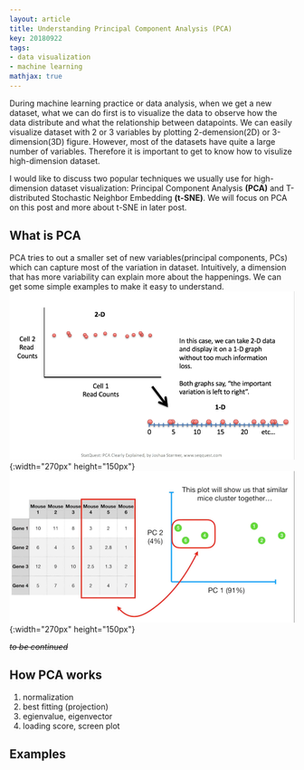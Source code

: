 ```yaml
---
layout: article
title: Understanding Principal Component Analysis (PCA) 
key: 20180922
tags:
- data visualization
- machine learning
mathjax: true
---
```

During machine learning practice or data analysis, when we get a new dataset, what we can do first is to visualize the data to observe how the data distribute and what the relationship between datapoints. We can easily visualize dataset with 2 or 3 variables by plotting 2-demension(2D) or 3-dimension(3D) figure. However, most of the datasets have quite a large number of variables. Therefore it is important to get to know how to visulize high-dimension dataset. 

<!--more-->

I would like to discuss two popular techniques we usually use for high-dimension dataset visualization: Principal Component Analysis **(PCA)** and T-distributed Stochastic Neighbor Embedding **(t-SNE)**. We will focus on PCA on this post and more about t-SNE in later post.

## What is PCA

PCA tries to out a smaller set of new variables(principal components, PCs) which can capture most of the variation in dataset. Intuitively, a dimension that has more variability can explain more about the happenings. We can get some simple examples to make it easy to understand. 
![pca_1](https://raw.githubusercontent.com/xiaoyanzhuo/xiaoyanzhuo.github.io/master/_posts/figures/pca_1.png){:width="270px" height="150px"}
![pca_2](https://raw.githubusercontent.com/xiaoyanzhuo/xiaoyanzhuo.github.io/master/_posts/figures/pca_2.png){:width="270px" height="150px"}


~~*to be continued*~~

## How PCA works
1. normalization
2. best fitting (projection)
3. egienvalue, eigenvector
4. loading score, screen plot

## Examples









